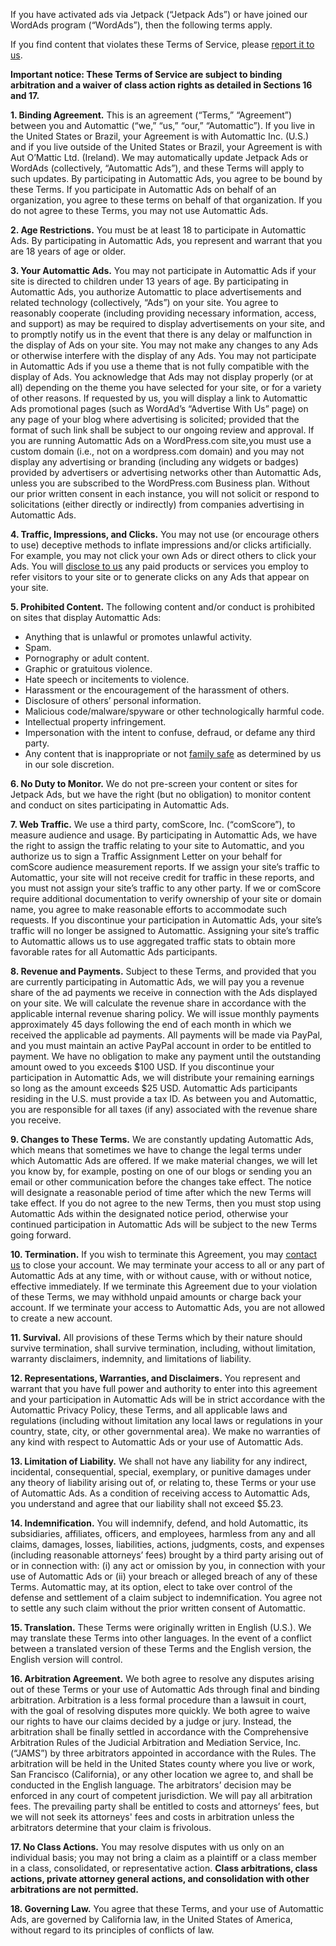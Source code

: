 If you have activated ads via Jetpack (“Jetpack Ads”) or have joined our WordAds program (“WordAds”), then the following terms apply. 

If you find content that violates these Terms of Service, please [report it to us](https://en.support.wordpress.com/about-these-ads/). 

**Important notice: These Terms of Service are subject to binding arbitration and a waiver of class action rights as detailed in Sections 16 and 17.** 

**1. Binding Agreement.** This is an agreement (“Terms,” “Agreement”) between you and Automattic (“we,” “us,” “our,” “Automattic”). If you live in the United States or Brazil, your Agreement is with Automattic Inc. (U.S.) and if you live outside of the United States or Brazil, your Agreement is with Aut O’Mattic Ltd. (Ireland). We may automatically update Jetpack Ads or WordAds (collectively, “Automattic Ads”), and these Terms will apply to such updates. By participating in Automattic Ads, you agree to be bound by these Terms. If you participate in Automattic Ads on behalf of an organization, you agree to these terms on behalf of that organization. If you do not agree to these Terms, you may not use Automattic Ads. 

**2. Age Restrictions.** You must be at least 18 to participate in Automattic Ads. By participating in Automattic Ads, you represent and warrant that you are 18 years of age or older. 

**3. Your Automattic Ads.** You may not participate in Automattic Ads if your site is directed to children under 13 years of age. By participating in Automattic Ads, you authorize Automattic to place advertisements and related technology (collectively, “Ads”) on your site. You agree to reasonably cooperate (including providing necessary information, access, and support) as may be required to display advertisements on your site, and to promptly notify us in the event that there is any delay or malfunction in the display of Ads on your site. You may not make any changes to any Ads or otherwise interfere with the display of any Ads. You may not participate in Automattic Ads if you use a theme that is not fully compatible with the display of Ads. You acknowledge that Ads may not display properly (or at all) depending on the theme you have selected for your site, or for a variety of other reasons. If requested by us, you will display a link to Automattic Ads promotional pages (such as WordAd’s “Advertise With Us” page) on any page of your blog where advertising is solicited; provided that the format of such link shall be subject to our ongoing review and approval. If you are running Automattic Ads on a WordPress.com site,you must use a custom domain (i.e., not on a wordpress.com domain) and you may not display any advertising or branding (including any widgets or badges) provided by advertisers or advertising networks other than Automattic Ads, unless you are subscribed to the WordPress.com Business plan. Without our prior written consent in each instance, you will not solicit or respond to solicitations (either directly or indirectly) from companies advertising in Automattic Ads. 

**4. Traffic, Impressions, and Clicks.** You may not use (or encourage others to use) deceptive methods to inflate impressions and/or clicks artificially. For example, you may not click your own Ads or direct others to click your Ads. You will [disclose to us](https://en.support.wordpress.com/about-these-ads/) any paid products or services you employ to refer visitors to your site or to generate clicks on any Ads that appear on your site. 

**5. Prohibited Content.** The following content and/or conduct is prohibited on sites that display Automattic Ads: 

*   Anything that is unlawful or promotes unlawful activity. 
*   Spam. 
*   Pornography or adult content.
*   Graphic or gratuitous violence.
*   Hate speech or incitements to violence.
*   Harassment or the encouragement of the harassment of others.
*   Disclosure of others’ personal information.
*   Malicious code/malware/spyware or other technologically harmful code.
*   Intellectual property infringement.
*   Impersonation with the intent to confuse, defraud, or defame any third party.
*   Any content that is inappropriate or not [family safe](https://wordads.co/2012/09/06/wordads-is-for-family-safe-sites/) as determined by us in our sole discretion. 

**6. No Duty to Monitor.** We do not pre-screen your content or sites for Jetpack Ads, but we have the right (but no obligation) to monitor content and conduct on sites participating in Automattic Ads. 

**7. Web Traffic.** We use a third party, comScore, Inc. (“comScore”), to measure audience and usage. By participating in Automattic Ads, we have the right to assign the traffic relating to your site to Automattic, and you authorize us to sign a Traffic Assignment Letter on your behalf for comScore audience measurement reports. If we assign your site’s traffic to Automattic, your site will not receive credit for traffic in these reports, and you must not assign your site’s traffic to any other party. If we or comScore require additional documentation to verify ownership of your site or domain name, you agree to make reasonable efforts to accommodate such requests. If you discontinue your participation in Automattic Ads, your site’s traffic will no longer be assigned to Automattic. Assigning your site’s traffic to Automattic allows us to use aggregated traffic stats to obtain more favorable rates for all Automattic Ads participants. 

**8. Revenue and Payments.** Subject to these Terms, and provided that you are currently participating in Automattic Ads, we will pay you a revenue share of the ad payments we receive in connection with the Ads displayed on your site. We will calculate the revenue share in accordance with the applicable internal revenue sharing policy. We will issue monthly payments approximately 45 days following the end of each month in which we received the applicable ad payments. All payments will be made via PayPal, and you must maintain an active PayPal account in order to be entitled to payment. We have no obligation to make any payment until the outstanding amount owed to you exceeds $100 USD. If you discontinue your participation in Automattic Ads, we will distribute your remaining earnings so long as the amount exceeds $25 USD. Automattic Ads participants residing in the U.S. must provide a tax ID. As between you and Automattic, you are responsible for all taxes (if any) associated with the revenue share you receive. 

**9. Changes to These Terms.** We are constantly updating Automattic Ads, which means that sometimes we have to change the legal terms under which Automattic Ads are offered. If we make material changes, we will let you know by, for example, posting on one of our blogs or sending you an email or other communication before the changes take effect. The notice will designate a reasonable period of time after which the new Terms will take effect. If you do not agree to the new Terms, then you must stop using Automattic Ads within the designated notice period, otherwise your continued participation in Automattic Ads will be subject to the new Terms going forward. 

**10. Termination.** If you wish to terminate this Agreement, you may [contact us](https://en.support.wordpress.com/about-these-ads/) to close your account. We may terminate your access to all or any part of Automattic Ads at any time, with or without cause, with or without notice, effective immediately. If we terminate this Agreement due to your violation of these Terms, we may withhold unpaid amounts or charge back your account. If we terminate your access to Automattic Ads, you are not allowed to create a new account. 

**11. Survival.** All provisions of these Terms which by their nature should survive termination, shall survive termination, including, without limitation, warranty disclaimers, indemnity, and limitations of liability.

**12. Representations, Warranties, and Disclaimers.** You represent and warrant that you have full power and authority to enter into this agreement and your participation in Automattic Ads will be in strict accordance with the Automattic Privacy Policy, these Terms, and all applicable laws and regulations (including without limitation any local laws or regulations in your country, state, city, or other governmental area). We make no warranties of any kind with respect to Automattic Ads or your use of Automattic Ads.

**13. Limitation of Liability.** We shall not have any liability for any indirect, incidental, consequential, special, exemplary, or punitive damages under any theory of liability arising out of, or relating to, these Terms or your use of Automattic Ads. As a condition of receiving access to Automattic Ads, you understand and agree that our liability shall not exceed $5.23.

**14. Indemnification.** You will indemnify, defend, and hold Automattic, its subsidiaries, affiliates, officers, and employees, harmless from any and all claims, damages, losses, liabilities, actions, judgments, costs, and expenses (including reasonable attorneys’ fees) brought by a third party arising out of or in connection with: (i) any act or omission by you, in connection with your use of Automattic Ads or (ii) your breach or alleged breach of any of these Terms. Automattic may, at its option, elect to take over control of the defense and settlement of a claim subject to indemnification. You agree not to settle any such claim without the prior written consent of Automattic.

**15. Translation.** These Terms were originally written in English (U.S.). We may translate these Terms into other languages. In the event of a conflict between a translated version of these Terms and the English version, the English version will control. 

**16. Arbitration Agreement.** We both agree to resolve any disputes arising out of these Terms or your use of Automattic Ads through final and binding arbitration. Arbitration is a less formal procedure than a lawsuit in court, with the goal of resolving disputes more quickly. We both agree to waive our rights to have our claims decided by a judge or jury. Instead, the arbitration shall be finally settled in accordance with the Comprehensive Arbitration Rules of the Judicial Arbitration and Mediation Service, Inc. (“JAMS”) by three arbitrators appointed in accordance with the Rules. The arbitration will be held in the United States county where you live or work, San Francisco (California), or any other location we agree to, and shall be conducted in the English language. The arbitrators’ decision may be enforced in any court of competent jurisdiction. We will pay all arbitration fees. The prevailing party shall be entitled to costs and attorneys’ fees, but we will not seek its attorneys' fees and costs in arbitration unless the arbitrators determine that your claim is frivolous. 

**17. No Class Actions.** You may resolve disputes with us only on an individual basis; you may not bring a claim as a plaintiff or a class member in a class, consolidated, or representative action. **Class arbitrations, class actions, private attorney general actions, and consolidation with other arbitrations are not permitted.** 

**18. Governing Law.** You agree that these Terms, and your use of Automattic Ads, are governed by California law, in the United States of America, without regard to its principles of conflicts of law.
